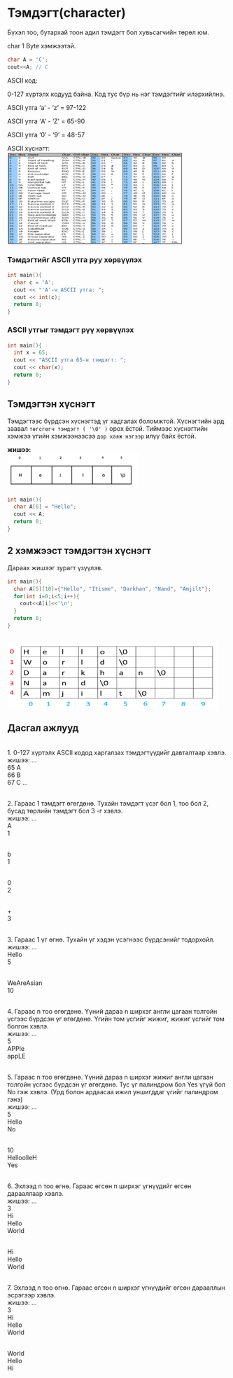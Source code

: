 # Тэмдэгт(character)

Бүхэл тоо, бутархай тоон адил тэмдэгт бол хувьсагчийн төрөл юм. 

char 1 Byte хэмжээтэй. 
```c
char A = 'C'; 
cout<<A; // C 
```

ASCII код:

0-127 хүртэлх кодууд байна. Код тус бүр нь нэг тэмдэгтийг илэрхийлнэ. 

ASCII утга ‘a’ - ‘z’ =  97-122

ASCII утга ‘A’ - ‘Z’ =  65-90

ASCII утга ‘0’ - ‘9’ = 48-57 


ASCII хүснэгт: 
<br><img src="pic/ascii.png" width="400" height="210" />


### Тэмдэгтийг ASCII утга руу хөрвүүлэх
```c
int main(){
  char c = 'A';
  cout << "'A'-н ASCII утга: ";
  cout << int(c);
  return 0;
}
```
### ASCII утгыг тэмдэгт рүү хөрвүүлэх
```c
int main(){
  int x = 65;
  cout << "ASCII утга 65-н тэмдэгт: ";
  cout << char(x);
  return 0;
}
```

## Тэмдэгтэн хүснэгт
Тэмдэгтээс бүрдсэн хүснэгтэд үг хадгалах боломжтой. Хүснэгтийн ард заавал `төгсгөгч тэмдэгт ( '\0' )` орох ёстой. Тиймээс хүснэгтийн хэмжээ үгийн хэмжээнээсээ `дор хаяж нэгээр` илүү байх ёстой. 

**жишээ:** 
<br><img src="pic/null.png" width="300" height="80" />

```c
int main(){
  char A[6] = "Hello";
  cout << A;
  return 0;
}
```

## 2 хэмжээст тэмдэгтэн хүснэгт
Дараах жишээг зурагт үзүүлэв.
```c
int main(){
  char A[5][10]={"Hello", "Itisme", "Darkhan", "Nand", "Amjilt"};
  for(int i=0;i<5;i++){
    cout<<A[i]<<'\n';
  }
  return 0;
}
```
<br><img src="pic/char2arr.png" width="480" height="150" />


## Дасгал ажлууд ##

<br>1. 0-127 хүртэлх ASCII кодод харгалзах тэмдэгтүүдийг давталтаар хэвлэ.
<br>жишээ: ...
<br> 65 A
<br> 66 B 
<br> 67 C  ...

<br>2. Гараас 1 тэмдэгт өгөгдөнө. Тухайн тэмдэгт үсэг бол 1, тоо бол 2, бусад төрлийн тэмдэгт бол 3 -г хэвлэ.
<br>жишээ: ...
<br> A
<br> 1

<br> b
<br> 1

<br> 0
<br> 2

<br> +
<br> 3

<br>3. Гараас 1 үг өгнө. Тухайн үг хэдэн үсэгнээс бүрдсэнийг тодорхойл.
<br>жишээ: ...
<br> Hello
<br> 5

<br> WeAreAsian
<br> 10

<br>4. Гараас n тоо өгөгдөнө. Үүний дараа n ширхэг англи цагаан толгойн үсгээс бүрдсэн үг өгөгдөнө. Үгийн том үсгийг жижиг, жижиг үсгийг том болгон хэвлэ.
<br>жишээ: ...
<br> 5
<br> APPle
<br> appLE

<br>5. Гараас n тоо өгөгдөнө. Үүний дараа n ширхэг жижиг англи цагаан толгойн үсгээс бүрдсэн үг өгөгдөнө. Тус үг палиндром бол Yes үгүй бол No гэж хэвлэ. (Урд болон ардаасаа ижил уншигддаг үгийг палиндром гэнэ)
<br>жишээ: ...
<br> 5
<br> Hello
<br> No

<br> 10
<br> HelloolleH
<br> Yes

<br>6. Эхлээд n тоо өгнө. Гараас өгсөн n ширхэг үгнүүдийг өгсөн дарааллаар хэвлэ.
<br>жишээ: ...
<br/> 3
<br/> Hi
<br/> Hello
<br/> World

<br/> Hi
<br/> Hello
<br/> World

<br>7. Эхлээд n тоо өгнө. Гараас өгсөн n ширхэг үгнүүдийг өгсөн дарааллын эсрэгээр хэвлэ.
<br>жишээ: ...
<br/> 3
<br/> Hi
<br/> Hello
<br/> World

<br/> World
<br/> Hello
<br/> Hi